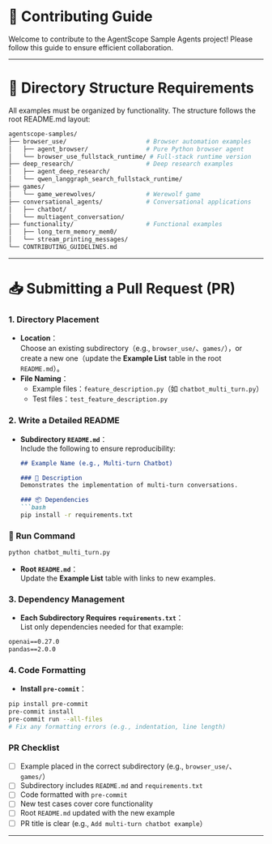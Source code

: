 # 🤝 Contributing Guide

Welcome to contribute to the AgentScope Sample Agents project! Please follow this guide to ensure efficient collaboration.


---

# 📁 Directory Structure Requirements
All examples must be organized by functionality. The structure follows the root README.md layout:
```bash
agentscope-samples/
├── browser_use/                      # Browser automation examples
│   ├── agent_browser/                # Pure Python browser agent
│   └── browser_use_fullstack_runtime/ # Full-stack runtime version
├── deep_research/                    # Deep research examples
│   ├── agent_deep_research/
│   └── qwen_langgraph_search_fullstack_runtime/
├── games/
│   └── game_werewolves/              # Werewolf game
├── conversational_agents/            # Conversational applications
│   ├── chatbot/
│   └── multiagent_conversation/
├── functionality/                    # Functional examples
│   ├── long_term_memory_mem0/
│   └── stream_printing_messages/
└── CONTRIBUTING_GUIDELINES.md
```


---

# 📥 Submitting a Pull Request (PR)

### 1. **Directory Placement**
- **Location**：  
  Choose an existing subdirectory（e.g., `browser_use/`、`games/`），or create a new one（update the **Example List** table in the root `README.md`）。
- **File Naming**：  
  - Example files：`feature_description.py`（如 `chatbot_multi_turn.py`）  
  - Test files：`test_feature_description.py`

### 2. **Write a Detailed README**
- **Subdirectory `README.md`**：  
  Include the following to ensure reproducibility:
  ```markdown
  ## Example Name (e.g., Multi-turn Chatbot)

  ### 📌 Description
  Demonstrates the implementation of multi-turn conversations.

  ### 📦 Dependencies
  ```bash
  pip install -r requirements.txt
  ```
  
### 🚀 Run Command
```bash
python chatbot_multi_turn.py
```


- **Root `README.md`**：  
Update the **Example List** table with links to new examples.

### 3. **Dependency Management**
- **Each Subdirectory Requires `requirements.txt`**：  
List only dependencies needed for that example:

```txt
openai==0.27.0
pandas==2.0.0
```

### 4. **Code Formatting**
- **Install `pre-commit`**：  
```bash
pip install pre-commit
pre-commit install
pre-commit run --all-files
# Fix any formatting errors (e.g., indentation, line length)
```


### PR Checklist
- [ ] Example placed in the correct subdirectory (e.g., `browser_use/`、`games/`）
- [ ] Subdirectory includes `README.md` and `requirements.txt`
- [ ] Code formatted with `pre-commit`
- [ ] New test cases cover core functionality
- [ ] Root `README.md` updated with the new example
- [ ] PR title is clear (e.g.,  `Add multi-turn chatbot example`）

---

